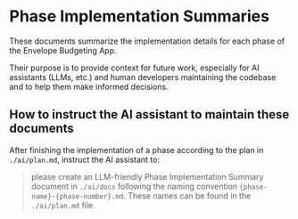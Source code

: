 # Phase Implementation Summaries

These documents summarize the implementation details for each phase of the Envelope Budgeting App.

Their purpose is to provide context for future work, especially for  AI assistants (LLMs, etc.) and human developers maintaining the codebase and to help them make informed decisions.


## How to instruct the AI assistant to maintain these documents
After finishing the implementation of a phase according to the plan in `./ai/plan.md`, instruct the AI assistant to:

> please create an LLM-friendly Phase Implementation Summary document in `./ai/docs` following the naming convention `{phase-name}-{phase-number}.md`. These names can be found in the `./ai/plan.md` file.




